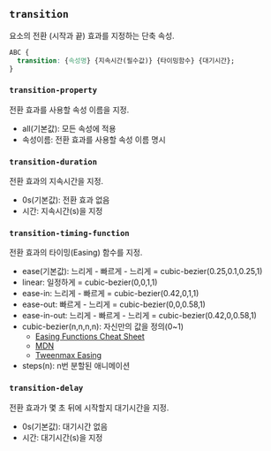 ## `transition`

요소의 전환 (시작과 끝) 효과를 지정하는 단축 속성.

```css
ABC {
  transition: {속성명} {지속시간(필수값)} {타이밍함수} {대기시간};
}
```

### `transition-property`

전환 효과를 사용할 속성 이름을 지정.

- all(기본값): 모든 속성에 적용
- 속성이름: 전환 효과를 사용할 속성 이름 명시

### `transition-duration`

전환 효과의 지속시간을 지정.

- 0s(기본값): 전환 효과 없음
- 시간: 지속시간(s)을 지정

### `transition-timing-function`

전환 효과의 타이밍(Easing) 함수를 지정.

- ease(기본값): 느리게 - 빠르게 - 느리게 = cubic-bezier(0.25,0.1,0.25,1)
- linear: 일정하게 = cubic-bezier(0,0,1,1)
- ease-in: 느리게 - 빠르게 = cubic-bezier(0.42,0,1,1)
- ease-out: 빠르게 - 느리게 = cubic-bezier(0,0,0.58,1)
- ease-in-out: 느리게 - 빠르게 - 느리게 = cubic-bezier(0.42,0,0.58,1)
- cubic-bezier(n,n,n,n): 자신만의 값을 정의(0~1)
  - [Easing Functions Cheat Sheet](https://easings.net)
  - [MDN](https://developer.mozilla.org/en-US/docs/Web/CSS/easing-function)
  - [Tweenmax Easing](https://developer.mozilla.org/en-US/docs/Web/CSS/easing-function)
- steps(n): n번 분할된 애니메이션

### `transition-delay`

전환 효과가 몇 초 뒤에 시작할지 대기시간을 지정.

- 0s(기본값): 대기시간 없음
- 시간: 대기시간(s)을 지정
